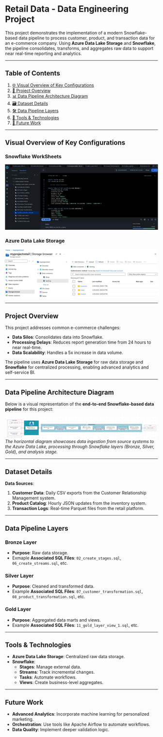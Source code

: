 # Retail Data - Data Engineering Project

This project demonstrates the implementation of a modern Snowflake-based data pipeline to process customer, product, and transaction data for an e-commerce company. 
Using **Azure Data Lake Storage** and **Snowflake**, the pipeline consolidates, transforms, and aggregates raw data to support near real-time reporting and analytics.

---

## Table of Contents
1. [🌐 Visual Overview of Key Configurations](#-visual-overview-of-key-configurations)  
2. [📂 Project Overview](#-project-overview)  
3. [📊 Data Pipeline Architecture Diagram](#-data-pipeline-architecture-diagram)  
4. [🗃️ Dataset Details](#-dataset-details)  
5. [🛠️ Data Pipeline Layers](#-data-pipeline-layers)  
6. [🧰 Tools & Technologies](#-tools--technologies)  
7. [🔮 Future Work](#-future-work)  


---
##  Visual Overview of Key Configurations
### Snowflake WorkSheets
![Snowflake Worksheets](snowflake_screenshot_worksheets.png)
### Azure Data Lake Storage
![Azure Data Lake Storage](azure_data_lake_screenshot.png)

---

##  Project Overview

This project addresses common e-commerce challenges:
- **Data Silos**: Consolidates data into Snowflake.
- **Processing Delays**: Reduces report generation time from 24 hours to near real-time.
- **Data Scalability**: Handles a 5x increase in data volume.

The pipeline uses **Azure Data Lake Storage** for raw data storage and **Snowflake** for centralized processing, enabling advanced analytics and self-service BI.

---

##  Data Pipeline Architecture Diagram

Below is a visual representation of the **end-to-end Snowflake-based data pipeline** for this project:

![Retail Data Pipeline](architecture_diagram.png)  
*The horizontal diagram showcases data ingestion from source systems to the Azure Data Lake, processing through Snowflake layers (Bronze, Silver, Gold), and analysis stage.*

---

##  Dataset Details

**Data Sources**:
1. **Customer Data**: Daily CSV exports from the Customer Relationship Management system.
2. **Product Catalog**: Hourly JSON updates from the inventory system.
3. **Transaction Logs**: Real-time Parquet files from the retail platform.

---

##  Data Pipeline Layers

### **Bronze Layer**
- **Purpose**: Raw data storage.
- Exmaple **Associated SQL Files**: `02_create_stages.sql`, `06_create_streams.sql`, etc.

### **Silver Layer**
- **Purpose**: Cleaned and transformed data.
- Example **Associated SQL Files**: `07_customer_transformation.sql`, `08_product_transformation.sql`, etc.

### **Gold Layer**
- **Purpose**: Aggregated data marts and views.
- Example **Associated SQL Files**: `11_gold_layer_view_1.sql`, etc.

---

##  Tools & Technologies

- **Azure Data Lake Storage**: Centralized raw data storage.
- **Snowflake**:
  - **Stages**: Manage external data.
  - **Streams**: Track incremental changes.
  - **Tasks**: Automate workflows.
  - **Views**: Create business-level aggregates.

---

##  Future Work

- **Advanced Analytics**: Incorporate machine learning for personalized marketing.
- **Orchestration**: Use tools like Apache Airflow to automate workflows.
- **Data Quality**: Implement deeper validation logic.
